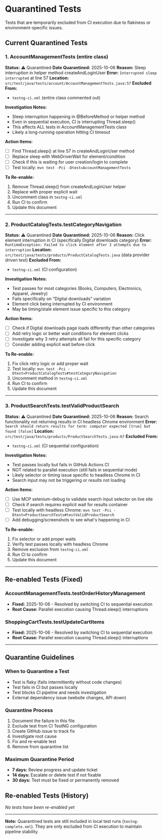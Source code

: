 # Quarantined Tests

Tests that are temporarily excluded from CI execution due to flakiness or environment-specific issues.

## Current Quarantined Tests

### 1. AccountManagementTests (entire class)

**Status:** ⚠️ Quarantined
**Date Quarantined:** 2025-10-06
**Reason:** Sleep interruption in helper method createAndLoginUser
**Error:** `Interrupted sleep interrupted` at line 57
**Location:** `src/test/java/tests/account/AccountManagementTests.java:57`
**Excluded From:**
- `testng-ci.xml` (entire class commented out)

**Investigation Notes:**
- Sleep interruption happening in @BeforeMethod or helper method
- Even in sequential execution, CI is interrupting Thread.sleep()
- This affects ALL tests in AccountManagementTests class
- Likely a long-running operation hitting CI timeout

**Action Items:**
- [ ] Find Thread.sleep() at line 57 in createAndLoginUser method
- [ ] Replace sleep with WebDriverWait for element/condition
- [ ] Check if this is waiting for user creation/login to complete
- [ ] Test locally: `mvn test -Pci -Dtest=AccountManagementTests`

**To Re-enable:**
1. Remove Thread.sleep() from createAndLoginUser helper
2. Replace with proper explicit wait
3. Uncomment class in `testng-ci.xml`
4. Run CI to confirm
5. Update this document

---

### 2. ProductCatalogTests.testCategoryNavigation

**Status:** ⚠️ Quarantined
**Date Quarantined:** 2025-10-06
**Reason:** Click element interruption in CI (specifically Digital downloads category)
**Error:** `RuntimeException: Failed to click element after 3 attempts due to interruption`
**Location:** `src/test/java/tests/products/ProductCatalogTests.java` (data provider driven test)
**Excluded From:**
- `testng-ci.xml` (CI configuration)

**Investigation Notes:**
- Test passes for most categories (Books, Computers, Electronics, Apparel, Jewelry)
- Fails specifically on "Digital downloads" variation
- Element click being interrupted by CI environment
- May be timing/stale element issue specific to this category

**Action Items:**
- [ ] Check if Digital downloads page loads differently than other categories
- [ ] Add retry logic or better wait conditions for element clicks
- [ ] Investigate why 3 retry attempts all fail for this specific category
- [ ] Consider adding explicit wait before click

**To Re-enable:**
1. Fix click retry logic or add proper wait
2. Test locally: `mvn test -Pci -Dtest=ProductCatalogTests#testCategoryNavigation`
3. Uncomment method in `testng-ci.xml`
4. Run CI to confirm
5. Update this document

---

### 3. ProductSearchTests.testValidProductSearch

**Status:** ⚠️ Quarantined
**Date Quarantined:** 2025-10-06
**Reason:** Search functionality not returning results in CI headless Chrome environment
**Error:** `Search should return results for term: computer expected [true] but found [false]`
**Location:** `src/test/java/tests/products/ProductSearchTests.java:67`
**Excluded From:**
- `testng-ci.xml` (CI sequential configuration)

**Investigation Notes:**
- Test passes locally but fails in GitHub Actions CI
- NOT related to parallel execution (still fails in sequential mode)
- Likely selector or timing issue specific to headless Chrome in CI
- Search input may not be triggering or results not loading

**Action Items:**
- [ ] Use MCP selenium-debug to validate search input selector on live site
- [ ] Check if search requires explicit wait for results container
- [ ] Test locally with headless Chrome: `mvn test -Pci -Dtest=ProductSearchTests#testValidProductSearch`
- [ ] Add debugging/screenshots to see what's happening in CI

**To Re-enable:**
1. Fix selector or add proper waits
2. Verify test passes locally with headless Chrome
3. Remove exclusion from `testng-ci.xml`
4. Run CI to confirm
5. Update this document

---

## Re-enabled Tests (Fixed)

### AccountManagementTests.testOrderHistoryManagement
- **Fixed:** 2025-10-06 - Resolved by switching CI to sequential execution
- **Root Cause:** Parallel execution causing Thread.sleep() interruptions

### ShoppingCartTests.testUpdateCartItems
- **Fixed:** 2025-10-06 - Resolved by switching CI to sequential execution
- **Root Cause:** Parallel execution causing Thread.sleep() interruptions

---

## Quarantine Guidelines

### When to Quarantine a Test
- Test is flaky (fails intermittently without code changes)
- Test fails in CI but passes locally
- Test blocks CI pipeline and needs investigation
- External dependency issue (website changes, API down)

### Quarantine Process
1. Document the failure in this file
2. Exclude test from CI TestNG configuration
3. Create GitHub issue to track fix
4. Investigate root cause
5. Fix and re-enable test
6. Remove from quarantine list

### Maximum Quarantine Period
- **7 days:** Review progress and update ticket
- **14 days:** Escalate or delete test if not fixable
- **30 days:** Test must be fixed or permanently removed

## Re-enabled Tests (History)

_No tests have been re-enabled yet_

---

**Note:** Quarantined tests are still included in local test runs (`testng-complete.xml`). They are only excluded from CI execution to maintain pipeline stability.
